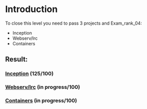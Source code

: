 # Introduction
To close this level you need to pass 3 projects and Exam_rank_04:
* Inception  
* Webserv/Irc
* Containers

## Result:
### [Inception](./inception) (125/100)
### [Webserv/Irc](./Irc) (in progress/100)
### [Containers](./Containers) (in progress/100)
